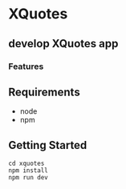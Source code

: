 # XQuotes

## develop XQuotes app

### Features

## Requirements

- node
- npm

## Getting Started

```
cd xquotes
npm install
npm run dev
```
